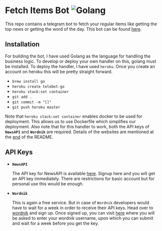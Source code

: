 # Fetch Items Bot ![Golang](https://img.shields.io/badge/language-Go-green)

This repo contains a telegram bot to fetch your regular items like getting the top news or getting the word of the day. This bot can be found [here](https://t.me/fetchitemsbot).

## Installation

For building the bot, I have used Golang as the language for handling the business logic. To develop or deploy your own handler on this, golang must be installed. To deploy the handler, I have used `heroku`. Once you create an account on heroku this will be pretty straight forward.

* `brew install go`
* `heroku create telebot-go`
* `heroku stack:set container`
* `git add .`
* `git commit -m "[]"`
* `git push heroku master`

Note that `heroku stack:set container` enables docker to be used for deployment. This allows us to use Dockerfile which simplifies our deployment.
Also note that for this handler to work, both the API keys of **`NewsAPI`** and **`Wordnik`** are required. Details of the websites are mentioned at the [end](#api-keys) of the README.

## API Keys

* **`NewsAPI`**

    The API key for NewsAPI is available [here](https://newsapi.org/). Signup here and you will get an API key immediately. There are restrictions for basic account but for personal use this would be enough.

* **`Wordnik`**

    This is again a free service. But in case of `Wordnik` developers would have to wait for a week in order to receive their API keys. Head over to [wordnik](https://wordnik.com) and sign up. Once signed up, you can visit [here](https://developer.wordnik.com/) where you will be asked to enter your wordnik username, upon which you can submit and wait for a week before you get the key.

